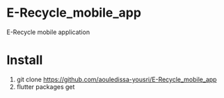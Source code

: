 # E-Recycle_mobile_app

E-Recycle mobile application

# Install 

1. git clone https://github.com/aouledissa-yousri/E-Recycle_mobile_app
2. flutter packages get